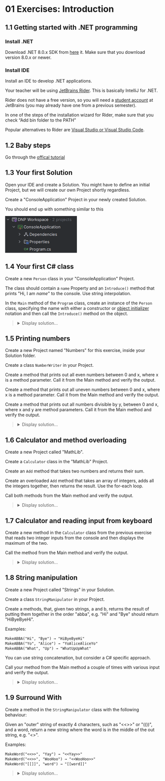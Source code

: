 # 01 Exercises: Introduction

## 1.1 Getting started with .NET programming

### Install .NET

Download .NET 8.0.x SDK from [here](https://dotnet.microsoft.com/download) it.
Make sure that you download version 8.0.x or newer.

### Install IDE

Install an IDE to develop .NET applications.

Your teacher will be using [JetBrains Rider](https://www.jetbrains.com/rider/download/). This is basically IntelliJ for .NET.

Rider does not have a free version, so you will need a [student account](https://www.jetbrains.com/community/education/) at JetBrains (you may already have one from a previous semester).

In one of the steps of the installation wizard for Rider, make sure that you check “Add bin folder to the PATH”

Popular alternatives to Rider are [Visual Studio or Visual Studio Code](https://visualstudio.microsoft.com/downloads/).

## 1.2 Baby steps

Go through the [offical tutorial](https://dotnet.microsoft.com/learn/dotnet/in-browser-tutorial/1)

## 1.3 Your first Solution

Open your IDE and create a Solution. You might have to define an initial Project, but we will create our own Project shortly regardless.

Create a "ConsoleApplication" Project in your newly created Solution.

You should end up with something similar to this

![My first Solution](Images/myfirstsolution.png)

## 1.4 Your first C# class

Create a new `Person` class in your "ConsoleApplication" Project.

The class should contain a `name` Property and an `Introduce()` method that prints "Hi, I am _name_" to the console. Use string interpolation.

In the `Main` method of the `Program` class, create an instance of the `Person` class, specifying the name with either a constructor or [object initializer](https://learn.microsoft.com/en-us/dotnet/csharp/programming-guide/classes-and-structs/object-and-collection-initializers) notation and then call the `Introduce()` method on the object.

<blockquote>
<details>
<summary>Display solution...</summary>
<p>

```csharp
namespace ConsoleApplication
{
    public class Person
    {
        public string Name { get; set; }

        public Person()
        {

        }

        public Person(string name)
        {
            Name = name;
        }
    }
}
```

```csharp
using System;

namespace ConsoleApplication
{
    internal class Program
    {
        public static void Main(string[] args)
        {
            //Using constructor
            Person person1 = new Person("Alice");
            Console.WriteLine($"Hi, I am {person1.Name}");

            //Using object initializer
            Person person2 = new Person{Name = "Bob"};
            Console.WriteLine($"Hi, I am {person2.Name}");
        }
    }
}
```

</p>
</details>
</blockquote>

## 1.5 Printing numbers

Create a new Project named "Numbers" for this exercise, inside your Solution folder.

Create a class `NumberWriter` in your Project.

Create a method that prints out all even numbers between 0 and x, where x is a method parameter. Call it from the Main method and verify the output.

Create a method that prints out all uneven numbers between 0 and x, where x is a method parameter. Call it from the Main method and verify the output.

Create a method that prints out all numbers divisible by y, between 0 and x, where x and y are method parameters. Call it from the Main method and verify the output.

<blockquote>
<details>
<summary>Display solution...</summary>
<p>

```csharp
using System;

namespace Numbers
{
    public class NumberWriter
    {
        public void PrintEvenNumbersFromZeroToX(int x)
        {
            for (int i = 0; i <= x; i++)
            {
                if(i % 2 == 0)
                {
                    Console.WriteLine(i);
                }
            }
        }

        public void PrintOddNumbersFromZeroToX(int x)
        {
            for (int i = 0; i <= x; i++)
            {
                if (i % 2 != 0)
                {
                    Console.WriteLine(i);
                }
            }
        }

        public void PrintNumbersFromZeroToXDivisibleByY(int x, int y)
        {
            for (int i = 0; i <= x; i++)
            {
                if (i % y == 0)
                {
                    Console.WriteLine(i);
                }
            }
        }
    }
}
```

```csharp
namespace Numbers
{
    internal class Program
    {
        public static void Main(string[] args)
        {
            NumberWriter numberWriter = new NumberWriter();

            numberWriter.PrintEvenNumbersFromZeroToX(10);
            numberWriter.PrintOddNumbersFromZeroToX(10);
            numberWriter.PrintNumbersFromZeroToXDivisibleByY(10, 3);
        }
    }
}
```

</p>
</details>
</blockquote>

## 1.6 Calculator and method overloading

Create a new Project called "MathLib".

Create a `Calculator` class in the "MathLib" Project.

Create an `Add` method that takes two numbers and returns their sum.

Create an overloaded `Add` method that takes an array of integers, adds all the integers together, then returns the result. Use the for-each loop.

Call both methods from the Main method and verify the output.

<blockquote>
<details>
<summary>Display solution...</summary>
<p>

```csharp
namespace MathLib
{
    public class Calculator
    {
        public int Add(int a, int b)
        {
            return a + b;
        }

        public int Add(int[] numbers)
        {
            int sum = 0;

            foreach (int number in numbers)
            {
                sum += number;
            }

            return sum;
        }
    }
}
```

```csharp
using System;

namespace MathLib
{
    internal class Program
    {
        public static void Main(string[] args)
        {
            Calculator calculator = new Calculator();

            Console.WriteLine($"Calling add with two numbers: {calculator.Add(2, 3)}");
            Console.WriteLine($"Calling add with an integer array: {calculator.Add(new int[]{1,2,3,4,5})}");
        }
    }
}
```

</p>
</details>
</blockquote>

## 1.7 Calculator and reading input from keyboard

Create a new method in the `Calculator` class from the previous exercise that reads two integer inputs from the console and then displays the maximum of the two.

Call the method from the Main method and verify the output.

<blockquote>
<details>
<summary>Display solution...</summary>
<p>

(Only new method shown, not showing the rest of class Calculator)

```csharp
public void ReadTwoIntegersAndPrintTheHighest()
{
    Console.WriteLine("Enter the first number: ");
    string firstNumberAsString = Console.ReadLine();
    int firstNumberAsInt = Convert.ToInt32(firstNumberAsString);

    Console.WriteLine("Enter the second number: ");
    string secondNumberAsString = Console.ReadLine();
    int secondNumberAsInt = Convert.ToInt32(secondNumberAsString);

    Console.WriteLine($"The highest numbers is: {Math.Max(firstNumberAsInt, secondNumberAsInt)}");
}
```

```csharp
namespace MathLib
{
    internal class Program
    {
        public static void Main(string[] args)
        {
            Calculator calculator = new Calculator();

            calculator.ReadTwoIntegersAndPrintTheHighest();
        }
    }
}
```

</p>
</details>
</blockquote>

## 1.8 String manipulation

Create a new Project called "Strings" in your Solution.

Create a class `StringManipulator` in your Project.

Create a methods, that, given two strings, a and b, returns the result of putting them together in the order "abba", e.g. "Hi" and "Bye" should return "HiByeByeHi".

Examples:

```
MakeABBA("Hi", "Bye") → "HiByeByeHi"
MakeABBA("Yo", "Alice") → "YoAliceAliceYo"
MakeABBA("What", "Up") → "WhatUpUpWhat"
```

You can use string concatenation, but consider a C# specific approach.

Call your method from the Main method a couple of times with various input and verify the output.

<blockquote>
<details>
<summary>Display solution...</summary>
<p>

```csharp
using System;

namespace Strings
{
    public class StringManipulator
    {
        public void MakeABBA(string a, string b)
        {
            Console.WriteLine($"{a}{b}{b}{a}");
        }
    }
}
```

```csharp
namespace Strings
{
    internal class Program
    {
        public static void Main(string[] args)
        {
            StringManipulator stringManipulator = new StringManipulator();

            stringManipulator.MakeABBA("A", "B");
            stringManipulator.MakeABBA("Hi", "Bye");
            stringManipulator.MakeABBA("Alice", "Bob");
        }
    }
}
```

</p>
</details>
</blockquote>

## 1.9 Surround With

Create a method in the `StringManipulator` class with the following behaviour:

Given an "outer" string of exactly 4 characters, such as "<<>>" or "(())", and a word, return a new string where the word is in the middle of the out string, e.g. "<<word>>".

Examples:

```
MakeWord("<<>>", "Yay") → "<<Yay>>"
MakeWord("<<>>", "WooHoo") → "<<WooHoo>>"
MakeWord("[[]]", "word") → "[[word]]"
```

<blockquote>
<details>
<summary>Display solution...</summary>
<p>

(Only showing the new method)

```csharp
public string MakeWord(string outer, string word)
{
    return outer.Substring(0, 2) + word + outer.Substring(2);
}
```

```csharp
using System;

namespace Strings
{
    internal class Program
    {
        public static void Main(string[] args)
        {
            StringManipulator stringManipulator = new StringManipulator();

            Console.WriteLine($"Result: {stringManipulator.MakeWord("<<>>", "test")}");
        }
    }
}
```

</p>
</details>
</blockquote>
